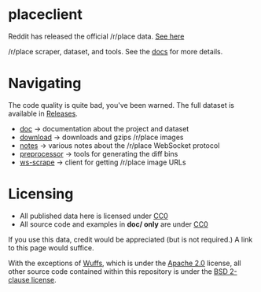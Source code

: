 # placeclient

Reddit has released the official /r/place data.
[See here](https://www.reddit.com/r/place/comments/txvk2d/rplace_datasets_april_fools_2022/)

/r/place scraper, dataset, and tools.
See the [docs](https://github.com/woofdoggo/placeclient/tree/main/doc) for
more details.

# Navigating

The code quality is quite bad, you've been warned.
The full dataset is available in [Releases](https://github.com/woofdoggo/placeclient/releases).

- [doc](https://github.com/woofdoggo/placeclient/tree/main/doc) -> documentation about the project and dataset
- [download](https://github.com/woofdoggo/placeclient/tree/main/download) -> downloads and gzips /r/place images
- [notes](https://github.com/woofdoggo/placeclient/tree/main/notes) -> various notes about the /r/place WebSocket protocol
- [preprocessor](https://github.com/woofdoggo/placeclient/tree/main/preprocessor) -> tools for generating the diff bins
- [ws-scrape](https://github.com/woofdoggo/placeclient/tree/main/ws-scrape) -> client for getting /r/place image URLs

# Licensing

- All published data here is licensed under [CC0](https://github.com/woofdoggo/placeclient/blob/main/LICENSE-CC0)
- All source code and examples in **doc/ only** are under [CC0](https://github.com/woofdoggo/placeclient/blob/main/LICENSE-CC0)

If you use this data, credit would be appreciated (but is not required.)
A link to this page would suffice.

With the exceptions of [Wuffs](https://github.com/woofdoggo/placeclient/blob/main/preprocessor/wuffs.c),
which is under the [Apache 2.0](https://github.com/woofdoggo/placeclient/blob/main/LICENSE-WUFFS)
license, all other source code contained within this repository is under the
[BSD 2-clause license](https://github.com/woofdoggo/placeclient/blob/main/LICENSE).
